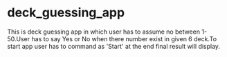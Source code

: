 # deck_guessing_app
This is deck guessing app in which user has to assume no between 1-50.User has to say Yes or No when there number
exist in given 6 deck.To start app user has to command as 'Start' at the end final result will display.
